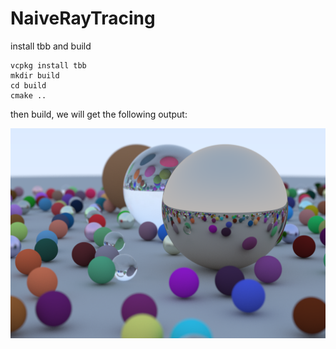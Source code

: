 # NaiveRayTracing 

install tbb and build
```
vcpkg install tbb
mkdir build
cd build
cmake ..
```

then build, we will get the following output:

![image](./out/image_final.png "render result")